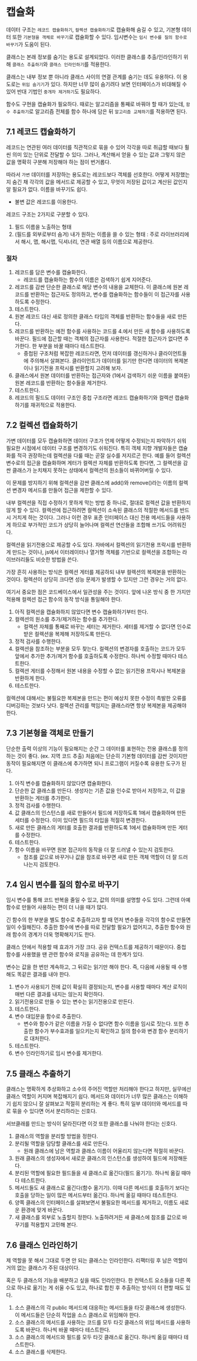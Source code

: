 # 캡슐화

데이터 구조는 `레코드 캡슐화하기`, `컬렉션 캡슐화하기`로 캡슐화해 숨길 수 있고, 기본형 데이터 또한 `기본형을 객체로 바꾸기`로 캡슐화할 수 있다. 임시변수는 `임시 변수를 질의 함수로 바꾸기`가 도움이 된다.

클래스는 본래 정보를 숨기는 용도로 설계되었다. 이러한 클래스를 추출/인라인하기 위해 `클래스 추출하기`와 `클래스 인라인하기`를 적용한다.

클래스는 내부 정보 뿐 아니라 클래스 사이의 연결 관계를 숨기는 데도 유용하다. 이 용도로는 `위임 숨기기`가 있다. 하지만 너무 많이 숨기려다 보면 인터페이스가 비대해질 수 있어 반대 기법인 `중개자 제거하기`도 필요하다.

함수도 구현을 캡슐화가 필요하다. 때로는 알고리즘을 통째로 바꿔야 할 때가 있는데, `함수 추출하기`로 알고리즘 전체를 함수 하나에 담은 뒤 `알고리즘 교체하기`를 적용하면 된다.

## 7.1 레코드 캡슐화하기

레코드는 연관된 여러 데이터를 직관적으로 묶을 수 있어 각각을 따로 취급할 때보다 훨씬 의미 있는 단위로 전달할 수 있다. 그러나, 계산해서 얻을 수 있는 값과 그렇지 않은 값을 명확히 구분해 저장해야 하는 점이 번거롭다.

따라서 `가변` 데이터를 저장하는 용도로는 레코드보다 객체를 선호한다. 어떻게 저장했는지 숨긴 채 각각의 값을 메서드로 제공할 수 있고, 무엇이 저장된 값이고 계산된 값인지 알 필요가 없다. 이름을 바꾸기도 쉽다.

- 불변 값은 레코드를 이용한다.

레코드 구조는 2가지로 구분할 수 있다.

1. 필드 이름을 노출하는 형태
2. (필드를 외부로부터 숨겨) 내가 원하는 이름을 쓸 수 있는 형태 : 주로 라이브러리에서 해시, 맵, 해시맵, 딕셔너리, 연관 배열 등의 이름으로 제공한다.

### 절차

1. 레코드를 담은 변수를 캡슐화한다.
   - 레코드를 캡슐화하는 함수의 이름은 검색하기 쉽게 지어준다.
2. 레코드를 감싼 단순한 클래스로 해당 변수의 내용을 교체한다. 이 클래스에 원본 레코드를 반환하는 접근자도 정의하고, 변수를 캡슐화하는 함수들이 이 접근자를 사용하도록 수정한다.
3. 테스트한다.
4. 원본 레코드 대신 새로 정의한 클래스 타입의 객체를 반환하는 함수들을 새로 만든다.
5. 레코드를 반환하는 예전 함수를 사용하는 코드를 4.에서 만든 새 함수를 사용하도록 바꾼다. 필드에 접근할 때는 객체의 접근자를 사용한다. 적절한 접근자가 없다면 추가한다. 한 부분을 바꿀 때마다 테스트한다.
   - 중첩된 구조처럼 복잡한 레코드라면, 먼저 데이터를 갱신하거나 클라이언트들에 주의해서 살펴본다. 클라이언트가 데이터를 읽기만 한다면 데이터의 복제본이나 읽기전용 프락시를 반환할지 고려해 보자.
6. 클래스에서 원본 데이터를 반환하는 접근자와 (1에서 검색하기 쉬운 이름을 붙여둔) 원본 레코드를 반환하는 함수들을 제거한다.
7. 테스트한다.
8. 레코드의 필드도 데이터 구조인 중첩 구조라면 레코드 캡슐화하기와 컬렉션 캡슐화하기를 재귀적으로 적용한다.

## 7.2 컬렉션 캡슐화하기

가변 데이터를 모두 캡슐화하면 데이터 구조가 언제 어떻게 수정되는지 파악하기 쉬워 필요한 시점에서 데이터 구조를 변경하기도 쉬워진다. 특히 객체 지향 개발자들은 캡슐화를 적극 권장하는데 컬렉션을 다룰 때는 곧잘 실수를 저지르곤 한다. 예를 들어 컬렉션 변수로의 접근을 캡슐화하며 게터가 컬렉션 자체를 반환하도록 한다면, 그 컬렉션을 감싼 클래스가 눈치채지 못하는 상태에서 컬렉션의 원소들이 바뀌어버릴 수 있다.

이 문제를 방지하기 위해 컬렉션을 감싼 클래스에 add()와 remove()라는 이름의 컬렉션 변경자 메서드를 만들어 접근을 제한할 수 있다.

내부 컬렉션을 직접 수정하기 못하게 막는 방법 중 하나로, 절대로 컬렉션 값을 반환하지 않게 할 수 있다. 컬렉션에 접근하려면 컬렉션이 소속된 클래스의 적절한 메서드를 반드시 거치게 하는 것이다. 그러나 이런 경우 표준 인터페이스 대신 전용 메서드들을 사용하게 하므로 부가적인 코드가 상당히 늘어나며 컬렉션 연산들을 조합해 쓰기도 어려워진다.

컬렉션을 읽기전용으로 제공할 수도 있다. 자바에서 컬렉션의 읽기전용 프락시를 반환하게 만드는 것이나, js에서 이터레이터나 열거형 객체를 기반으로 컬렉션을 조합하는 라이브러리들도 비슷한 방법을 쓴다.

가장 흔히 사용하는 방식은 컬렉션 게터를 제공하되 내부 컬렉션의 복제본을 반환하는 것이다. 컬렉션이 상당히 크다면 성능 문제가 발생할 수 있지만 그런 경우는 거의 없다.

여기서 중요한 점은 코드베이스에서 일관성을 주는 것이다. 앞에 나온 방식 중 한 가지만 적용해 컬렉션 접근 함수의 동작 방식을 통일해야 한다.

1. 아직 컬렉션을 캡슐화하지 않았다면 변수 캡슐화하기부터 한다.
2. 컬렉션의 원소를 추가/제거하는 함수를 추가한다.
   - 컬렉션 자체를 통째로 바꾸는 세터는 제거한다. 세터를 제거할 수 없다면 인수로 받은 컬렉션을 복제해 저장하도록 만든다.
3. 정적 검사를 수행한다.
4. 컬렉션을 참조하는 부분을 모두 찾는다. 컬렉션의 변경자를 호출하는 코드가 모두 앞에서 추가한 추가/제거 함수를 호출하도록 수정한다. 하나씩 수정할 때마다 테스트한다.
5. 컬렉션 게터를 수정해서 원본 내용을 수정할 수 없는 읽기전용 프락시나 복제본을 반환하게 한다.
6. 테스트한다.

컬렉션에 대해서는 불필요한 복제본을 만드는 편이 예상치 못한 수정이 촉발한 오류를 디버깅하는 것보다 낫다. 컬렉션 관리를 책임지는 클래스라면 항상 복제본을 제공해야 한다.

## 7.3 기본형을 객체로 만들기

단순한 출력 이상의 기능이 필요해지는 순간 그 데이터를 표현하는 전용 클래스를 정의하는 것이 좋다. (ex. 지역 코드 추출) 처음에는 단순히 기본형 데이터를 감싼 것이지만 동작이 필요해지면 이 클래스에 추가하면 되니 프로그램이 커질수록 유용한 도구가 된다.

1. 아직 변수를 캡슐화하지 않았다면 캡슐화한다.
2. 단순한 값 클래스를 만든다. 생성자는 기존 값을 인수로 받아서 저장하고, 이 값을 반환하는 게터를 추가한다.
3. 정적 검사를 수행한다.
4. 값 클래스의 인스턴스를 새로 만들어서 필드에 저장하도록 1에서 캡슐화하며 만든 세터를 수정한다. 이미 있다면 필드의 타입을 적절히 변경한다.
5. 새로 만든 클래스의 게터를 호출한 결과를 반환하도록 1에서 캡슐화하며 만든 게터를 수정한다.
6. 테스트한다.
7. 함수 이름을 바꾸면 원본 접근자의 동작을 더 잘 드러낼 수 있는지 검토한다.
   - 참조를 값으로 바꾸거나 값을 참조로 바꾸면 새로 만든 객체 역할이 더 잘 드러나는지 검토한다.

## 7.4 임시 변수를 질의 함수로 바꾸기

임시 변수를 통해 코드 반복을 줄일 수 있고, 값의 의미를 설명할 수도 있다. 그런데 아예 함수로 만들어 사용하는 편이 더 나을 때가 많다.

긴 함수의 한 부분을 별도 함수로 추출하고자 할 때 먼저 변수들을 각각의 함수로 만들면 일이 수월해진다. 추출한 함수에 변수를 따로 전달할 필요가 없어지고, 추출한 함수와 원래 함수의 경계가 더욱 명확해지기도 한다.

클래스 안에서 적용할 때 효과가 가장 크다. 공유 컨텍스트를 제공하기 때문이다. 중첩 함수를 사용했을 땐 관련 함수와 로직을 공유하는 데 한계가 있다.

변수는 값을 한 번만 계속하고, 그 뒤로는 읽기만 해야 한다. 즉, 다음에 사용될 때 수행해도 똑같은 결과를 내야 한다.

1. 변수가 사용되기 전에 값이 확실히 결정되는지, 변수를 사용할 때마다 계산 로직이 매번 다른 결과를 내지는 않는지 확인하다.
2. 읽기전용으로 만들 수 있는 변수는 읽기전용으로 만든다.
3. 테스트한다.
4. 변수 대입문을 함수로 추출한다.
   - 변수와 함수가 같은 이름을 가질 수 없다면 함수 이름을 임시로 짓는다. 또한 추출한 함수가 부수효과를 일으키는지 확인하고 질의 함수와 변경 함수 분리하기로 대처한다.
5. 테스트한다.
6. 변수 인라인하기로 임시 변수를 제거한다.

## 7.5 클래스 추출하기

클래스는 명확하게 추상화하고 소수의 주어진 역할만 처리해야 한다고 하지만, 실무에선 클래스 역할이 커지며 복잡해지기 쉽다. 메서드와 데이터가 너무 많은 클래스는 이해하기 쉽지 않으니 잘 살펴보고 적절히 분리하는 게 좋다. 특히 일부 데이터와 메서드를 따로 묶을 수 있다면 어서 분리하라는 신호다.

서브클래를 만드는 방식이 달라진다면 이것 또한 클래스를 나눠야 한다는 신호다.

1. 클래스의 역할을 분리할 방법을 정한다.
2. 분리될 역할을 담당할 클래스를 새로 만든다.
   - 원래 클래스에 남은 역할과 클래스 이름이 어울리지 않는다면 적절히 바꾼다.
3. 원래 클래스의 생성자에서 새로운 클래스의 인스턴스를 생성하여 필드에 저장해둔다.
4. 분리된 역할에 필요한 필드들을 새 클래스로 옮긴다(필드 옮기기). 하나씩 옮길 때마다 테스트한다.
5. 메서드들도 새 클래스로 옮긴다(함수 옮기기). 이때 다른 메서드를 호출하기 보다는 호출을 당하는 일이 많은 메서드부터 옮긴다. 하나씩 옮길 때마다 테스트한다.
6. 양쪽 클래스의 인터페이스를 살펴보면서 불필요한 메서드를 제거하고, 이름도 새로운 환경에 맞게 바꾼다.
7. 새 클래스를 외부로 노출할지 정한다. 노출하려거든 새 클래스에 참조를 값으로 바꾸기를 적용할지 고민해 본다.

## 7.6 클래스 인라인하기

제 역할을 못 해서 그대로 두면 안 되는 클래스는 인라인한다. 리팩터링 후 남은 역할이 거의 없는 클래스가 주된 대상이다.

혹은 두 클래스의 기능을 배분하고 싶을 때도 인라인한다. 한 컨텍스트 요소들을 다른 쪽으로 하나로 옮기는 게 쉬울 수도 있고, 하나로 합친 후 추출하는 방식이 더 편할 때도 있다.

1. 소스 클래스의 각 public 메서드에 대응하는 메서드들을 타깃 클래스에 생성한다. 이 메서드들은 단순히 작업을 소스 클래스로 위임해야 한다.
2. 소스 클래스의 메서드를 사용하는 코드를 모두 타깃 클래스의 위임 메서드를 사용하도록 바꾼다. 하나씩 바꿀 때마다 테스트한다.
3. 소스 클래스의 메서드와 필드를 모두 타깃 클래스로 옮긴다. 하나씩 옮길 때마다 테스트한다.
4. 소스 클래스를 삭제한다.
